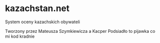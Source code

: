 # kazachstan.net
System oceny kazachskich obywateli

Tworzony przez Mateusza Szymkiewicza a Kacper Podsiadło to pijawka co mi kod kradnie
